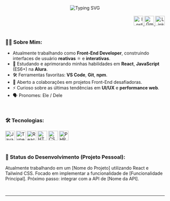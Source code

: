 <div align="center">
  <img src="[https://readme-typing-svg.herokuapp.com/?lines=Olá](https://readme-typing-svg.herokuapp.com/?lines=Olá)! 👋;Desenvolvedor Front-End;&Apaixonado por interfaces incríveis!&color=%2336BCF7&size=24" alt="Typing SVG" />
</div>

<br>

<div align="right">
  <a href="[https://www.instagram.com/alexsander__martins/](https://www.instagram.com/alexsander__martins/)" target="_blank">
    <img src="[https://img.shields.io/badge/-Instagram-%23E4405F?style=for-the-badge&logo=instagram&logoColor=white](https://img.shields.io/badge/-Instagram-%23E4405F?style=for-the-badge&logo=instagram&logoColor=white)" alt="Instagram Badge" height="30"/>
  </a>
  <a href="mailto:alexsandergfmm0110@gmail.com">
    <img src="[https://img.shields.io/badge/-Gmail-%23EA4335?style=for-the-badge&logo=gmail&logoColor=white](https://img.shields.io/badge/-Gmail-%23EA4335?style=for-the-badge&logo=gmail&logoColor=white)" alt="Gmail Badge" height="30"/>
  </a>
  <a href="[https://www.linkedin.com/in/alexsander-junior-60778a334/](https://www.linkedin.com/in/alexsander-junior-60778a334/)" target="_blank">
    <img src="[https://img.shields.io/badge/-LinkedIn-%230077B5?style=for-the-badge&logo=linkedin&logoColor=white](https://img.shields.io/badge/-LinkedIn-%230077B5?style=for-the-badge&logo=linkedin&logoColor=white)" alt="LinkedIn Badge" height="30"/>
  </a>
</div>

<br>

### 👨‍💻 Sobre Mim:

- Atualmente trabalhando como **Front-End Developer**, construindo interfaces de usuário **reativas** ⚛️ e **interativas**.
- 🌱 Estudando e aprimorando minhas habilidades em **React**, **JavaScript** (ES6+) na **Alura**.
- 🛠️ Ferramentas favoritas: **VS Code**, **Git**, **npm**.
- 💬 Aberto a colaborações em projetos Front-End desafiadoras.
- ⚡ Curioso sobre as últimas tendências em **UI/UX** e **performance web**.
- 🗣️ Pronomes: Ele / Dele

<br>

### 🛠️ Tecnologias:

<div align="left">
  <img src="[https://img.shields.io/badge/JavaScript-F7DF1E?style=for-the-badge&logo=javascript&logoColor=black](https://img.shields.io/badge/JavaScript-F7DF1E?style=for-the-badge&logo=javascript&logoColor=black)" alt="JavaScript" height="30"/>
  <img src="[https://img.shields.io/badge/TypeScript-007ACC?style=for-the-badge&logo=typescript&logoColor=white](https://img.shields.io/badge/TypeScript-007ACC?style=for-the-badge&logo=typescript&logoColor=white)" alt="TypeScript" height="30"/>
  <img src="[https://img.shields.io/badge/React-61DAFB?style=for-the-badge&logo=react&logoColor=black](https://img.shields.io/badge/React-61DAFB?style=for-the-badge&logo=react&logoColor=black)" alt="React" height="30"/>
  <img src="[https://img.shields.io/badge/HTML5-E34F26?style=for-the-badge&logo=html5&logoColor=white](https://img.shields.io/badge/HTML5-E34F26?style=for-the-badge&logo=html5&logoColor=white)" alt="HTML5" height="30"/>
  <img src="[https://img.shields.io/badge/CSS3-1572B6?style=for-the-badge&logo=css3&logoColor=white](https://img.shields.io/badge/CSS3-1572B6?style=for-the-badge&logo=css3&logoColor=white)" alt="CSS3" height="30"/>
  <img src="[https://img.shields.io/badge/PHP-777BB4?style=for-the-badge&logo=php&logoColor=white](https://img.shields.io/badge/PHP-777BB4?style=for-the-badge&logo=php&logoColor=white)" alt="PHP" height="30"/>
</div>

<br>

### 🔭 Status do Desenvolvimento (Projeto Pessoal):

Atualmente trabalhando em um [Nome do Projeto] utilizando React e Tailwind CSS. Focado em implementar a funcionalidade de [Funcionalidade Principal]. Próximo passo: integrar com a API de [Nome da API].

<br>

---
